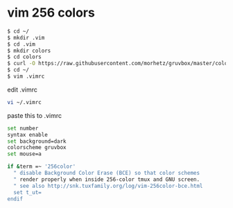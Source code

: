 # vim 256 colors

```bash
$ cd ~/
$ mkdir .vim
$ cd .vim
$ mkdir colors
$ cd colors
$ curl -O https://raw.githubusercontent.com/morhetz/gruvbox/master/colors/gruvbox.vim
$ cd ~/
$ vim .vimrc
```
edit .vimrc 
```bash
vi ~/.vimrc
```
paste this to .vimrc

```bash
set number
syntax enable
set background=dark
colorscheme gruvbox
set mouse=a

if &term =~ '256color'
  " disable Background Color Erase (BCE) so that color schemes
  " render properly when inside 256-color tmux and GNU screen.
  " see also http://snk.tuxfamily.org/log/vim-256color-bce.html
  set t_ut=
endif

```